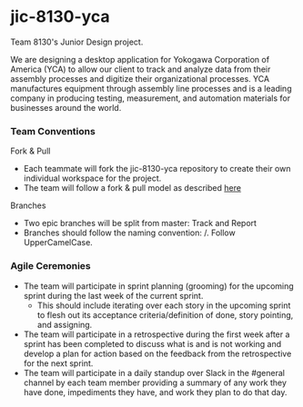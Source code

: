 # jic-8130-yca

Team 8130's Junior Design project.

We are designing a desktop application for Yokogawa Corporation of America (YCA) to allow our client to track and analyze data from their assembly processes and digitize their organizational processes. YCA manufactures equipment through assembly line processes and is a leading company in producing testing, measurement, and automation materials for businesses around the world. 

### Team Conventions

Fork & Pull
- Each teammate will fork the jic-8130-yca repository to create their own individual workspace for the project.
- The team will follow a fork & pull model as described [here](https://gist.github.com/Chaser324/ce0505fbed06b947d962)

Branches
- Two epic branches will be split from master: Track and Report
- Branches should follow the naming convention: <EpicName>/<StoryName>. Follow UpperCamelCase.

### Agile Ceremonies

- The team will participate in sprint planning (grooming) for the upcoming sprint during the last week of the current sprint.
  - This should include iterating over each story in the upcoming sprint to flesh out its acceptance criteria/definition of done, story pointing, and assigning.
- The team will participate in a retrospective during the first week after a sprint has been completed to discuss what is and is not working and develop a plan for action based on the feedback from the retrospective for the next sprint.
- The team will participate in a daily standup over Slack in the #general channel by each team member providing a summary of any work they have done, impediments they have, and work they plan to do that day.
